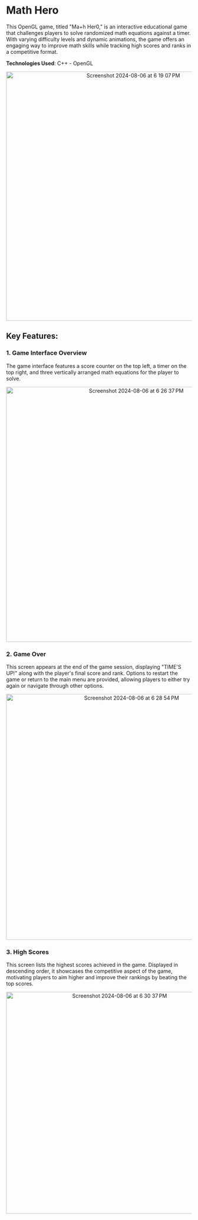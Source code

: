 # Math Hero

This OpenGL game, titled "Ma+h Her0," is an interactive educational game that challenges players to solve randomized math equations against a timer. With varying difficulty levels and dynamic animations, the game offers an engaging way to improve math skills while tracking high scores and ranks in a competitive format.

**Technologies Used**: C++ - OpenGL 

<div align=center>
<img width="674" alt="Screenshot 2024-08-06 at 6 19 07 PM" src="https://github.com/user-attachments/assets/3c098dcd-e9d5-4abc-a987-48a6ac9faa69">
</div>

## Key Features:

### 1. Game Interface Overview

The game interface features a score counter on the top left, a timer on the top right, and three vertically arranged math equations for the player to solve.

<div align=center>
<img width="690" alt="Screenshot 2024-08-06 at 6 26 37 PM" src="https://github.com/user-attachments/assets/8d185fa8-1136-4733-91f3-faff490b50d6">
</div>

### 2. Game Over

This screen appears at the end of the game session, displaying "TIME'S UP!" along with the player's final score and rank. Options to restart the game or return to the main menu are provided, allowing players to either try again or navigate through other options.

<div align=center>
  <img width="665" alt="Screenshot 2024-08-06 at 6 28 54 PM" src="https://github.com/user-attachments/assets/d0dad688-f726-492c-b019-1baa891adad5">
</div>

### 3. High Scores

This screen lists the highest scores achieved in the game. Displayed in descending order, it showcases the competitive aspect of the game, motivating players to aim higher and improve their rankings by beating the top scores.

<div align=center>
<img width="600" alt="Screenshot 2024-08-06 at 6 30 37 PM" src="https://github.com/user-attachments/assets/85328137-5a96-44f1-9727-930c9889fb15">
</div>
